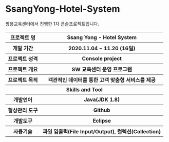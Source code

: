 # SsangYong-Hotel-System
쌍용교육센터에서 진행한 1차 콘솔프로젝트입니다.


<table>
    <tbody>
            <tr>
                <th>프로젝트 명</th>
                <th>Ssang Yong - Hotel System</th>
            </tr>
                <th>개발 기간</th>
                <th>2020.11.04 ~ 11.20 (16일)</th>
            <tr>
                <th>프로젝트 성격</th>
                <th>Console project</th>
            </tr>
            <tr>
                <th>프로젝트 개요</th>
                <th>SW 교육센터 운영 프로그램</th>
            </tr>
            <tr>
                <th>프로젝트 목적</th>
                <th>객관적인 데이터를 통한 고객 맞춤형 서비스를 제공</th>
            </tr>
            <tr>
                <th colspan="2">Skills and Tool</th>
            </tr>
            <tr>
                <th>개발언어</th>
                <th colspan="3">Java(JDK 1.8) </th>
            </tr>
            <tr>
                <th>형상관리 도구</th>
                <th colspan="3">Github</th>
            </tr>
            <tr>
                <th>개발도구</th>
                <th colspan="3">Eclipse</th>
            </tr>
            <tr>
                <th>사용기술</th>
                <th colspan="3">파일 입출력(File Input/Output), 컬렉션(Collection)</th>
            </tr>
      </tbody>
</table>
